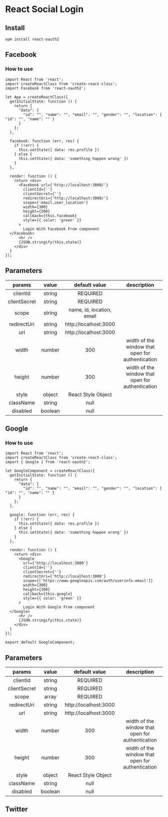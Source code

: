 # React Social Login

## Install
```
npm install react-oauth2
```

## Facebook

### How to use
```
import React from 'react';
import createReactClass from 'create-react-class';
import Facebook from 'react-oauth2';

let App = createReactClass({
  getInitialState: function () {
    return {
      "data": {
        "id": "", "name": "", "email": "", "gender": "", "location": { "id": "", "name": "" }
      }
    };
  },

  facebook: function (err, res) {
    if (!err) {
      this.setState({ data: res.profile })
    } else {
      this.setState({ data: 'something happen wrong' })
    }
  },

  render: function () {
    return <div>
      <Facebook url={'http://localhost:3000/'}
        clientId={''}
        clientSecret={''}
        redirectUri={'http://localhost:3000/'}
        scope={'email,user_location'}
        width={300}
        height={300}
        callback={this.facebook}
        style={{ color: 'green' }}
      >
        Login With Facebook From component
  </Facebook>
      <hr />
      {JSON.stringify(this.state)}
    </div>
  }
});
```

## Parameters

|    params    |   value  |             default value            |   description    |
|:------------:|:--------:|:------------------------------------:|:----------------:|
|    clientId  |  string  |               REQUIRED               |                  |
| clientSecret |  string  |               REQUIRED               |                  |
|     scope    |  string  |             name, id, location, email            |                  |
|   redirectUri | string  | http://localhost:3000 | |
| url | string|http://localhost:3000 | |
| width | number | 300 | width of the window that open for authentication |
|height | number | 300 | width of the window that open for authentication |
| style | object | React Style Object | |
|className | string | null
| disabled | boolean | null

## Google

### How to use
```
import React from 'react';
import createReactClass from 'create-react-class';
import { Google } from 'react-oauth2';

let GoogleComponent = createReactClass({
  getInitialState: function () {
    return {
      "data": {
        "id": "", "name": "", "email": "", "gender": "", "location": { "id": "", "name": "" }
      }
    };
  },

  google: function (err, res) {
    if (!err) {
      this.setState({ data: res.profile })
    } else {
      this.setState({ data: 'something happen wrong' })
    }
  },

  render: function () {
    return <div>
      <Google
        url={'http://localhost:3000'}
        clientId={''}
        clientSecret={''}
        redirectUri={'http://localhost:3000'}
        scope={['https://www.googleapis.com/auth/userinfo.email']}
        width={300}
        height={300}
        callback={this.google}
        style={{ color: 'green' }}
      >
        Login With Google From component
  </Google>
      <hr />
      {JSON.stringify(this.state)}
    </div>
  }
});

export default GoogleComponent;
```

## Parameters

|    params    |   value  |             default value            |   description    |
|:------------:|:--------:|:------------------------------------:|:----------------:|
|    clientId  |  string  |               REQUIRED               |                  |
| clientSecret |  string  |               REQUIRED               |                  |
|     scope    |  array   |               REQUIRED               |                  |
|   redirectUri | string  | http://localhost:3000 | |
| url | string|http://localhost:3000 | |
| width | number | 300 | width of the window that open for authentication |
|height | number | 300 | width of the window that open for authentication |
| style | object | React Style Object | |
|className | string | null
| disabled | boolean | null


## Twitter
